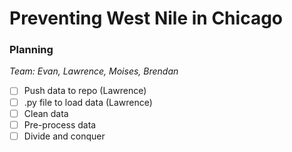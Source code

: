 # Preventing West Nile in Chicago

### Planning
*Team:  Evan, Lawrence, Moises, Brendan*

* [ ] Push data to repo (Lawrence)
* [ ] .py file to load data (Lawrence)
* [ ] Clean data
* [ ] Pre-process data
* [ ] Divide and conquer
